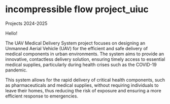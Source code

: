 # incompressible flow project_uiuc
Projects 2024-2025

Hello! 

The UAV Medical Delivery System project focuses on designing an Unmanned Aerial Vehicle (UAV) for the efficient and safe delivery of medical components in urban environments. The system aims to provide an innovative, contactless delivery solution, ensuring timely access to essential medical supplies, particularly during health crises such as the COVID-19 pandemic.

This system allows for the rapid delivery of critical health components, such as pharmaceuticals and medical supplies, without requiring individuals to leave their homes, thus reducing the risk of exposure and ensuring a more efficient response to emergencies.
